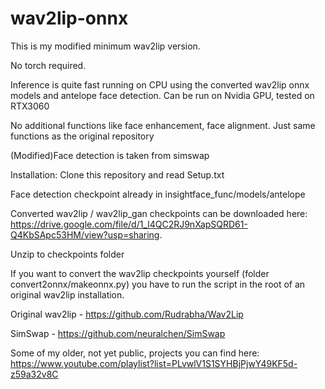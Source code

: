 # wav2lip-onnx
This is my modified minimum wav2lip version.

No torch required.

Inference is quite fast running on CPU using the converted wav2lip onnx models and antelope face detection.
Can be run on Nvidia GPU, tested on RTX3060

No additional functions like face enhancement, face alignment.
Just same functions as the original repository

(Modified)Face detection is taken from simswap

Installation:
Clone this repository and read Setup.txt

Face detection checkpoint already in insightface_func/models/antelope

Converted wav2lip / wav2lip_gan checkpoints can be downloaded here: 
https://drive.google.com/file/d/1_l4QC2RJ9nXapSQRD61-Q4KbSApc53HM/view?usp=sharing.

Unzip to checkpoints folder

If you want to convert the wav2lip checkpoints yourself (folder convert2onnx/makeonnx.py) you have to run the script in the root of an original wav2lip installation.

Original wav2lip - https://github.com/Rudrabha/Wav2Lip

SimSwap - https://github.com/neuralchen/SimSwap


Some of my older, not yet public, projects you can find here:
https://www.youtube.com/playlist?list=PLvwlV1S1SYHBjPjwY49KF5d-z59a32v8C
